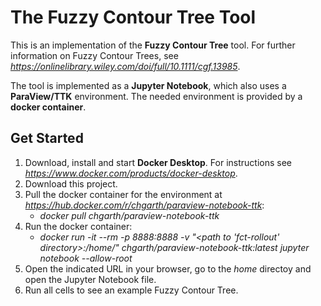 # The Fuzzy Contour Tree Tool

This is an implementation of the **Fuzzy Contour Tree** tool. 
For further information on Fuzzy Contour Trees, see *https://onlinelibrary.wiley.com/doi/full/10.1111/cgf.13985*.

The tool is implemented as a **Jupyter Notebook**, which also uses a **ParaView/TTK** environment. The needed environment is provided by a **docker container**.

## Get Started
1. Download, install and start **Docker Desktop**. For instructions see *https://www.docker.com/products/docker-desktop*.
2. Download this project.
3. Pull the docker container for the environment at *https://hub.docker.com/r/chgarth/paraview-notebook-ttk*:
    - *docker pull chgarth/paraview-notebook-ttk*
4. Run the docker container:
    - *docker run -it --rm -p 8888:8888 -v "<path to 'fct-rollout' directory>:/home/" chgarth/paraview-notebook-ttk:latest jupyter notebook --allow-root*
5. Open the indicated URL in your browser, go to the *home* directoy and open the Jupyter Notebook file. 
6. Run all cells to see an example Fuzzy Contour Tree.
